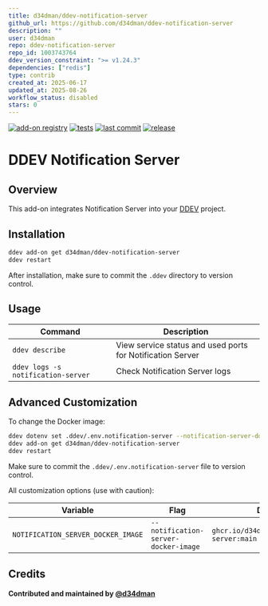 ```yaml
---
title: d34dman/ddev-notification-server
github_url: https://github.com/d34dman/ddev-notification-server
description: ""
user: d34dman
repo: ddev-notification-server
repo_id: 1003743764
ddev_version_constraint: ">= v1.24.3"
dependencies: ["redis"]
type: contrib
created_at: 2025-06-17
updated_at: 2025-08-26
workflow_status: disabled
stars: 0
---
```


[![add-on registry](https://img.shields.io/badge/DDEV-Add--on_Registry-blue)](https://addons.ddev.com)
[![tests](https://github.com/d34dman/ddev-notification-server/actions/workflows/tests.yml/badge.svg?branch=main)](https://github.com/d34dman/ddev-notification-server/actions/workflows/tests.yml?query=branch%3Amain)
[![last commit](https://img.shields.io/github/last-commit/d34dman/ddev-notification-server)](https://github.com/d34dman/ddev-notification-server/commits)
[![release](https://img.shields.io/github/v/release/d34dman/ddev-notification-server)](https://github.com/d34dman/ddev-notification-server/releases/latest)

# DDEV Notification Server

## Overview

This add-on integrates Notification Server into your [DDEV](https://ddev.com/) project.

## Installation

```bash
ddev add-on get d34dman/ddev-notification-server
ddev restart
```

After installation, make sure to commit the `.ddev` directory to version control.

## Usage

| Command | Description |
| ------- | ----------- |
| `ddev describe` | View service status and used ports for Notification Server |
| `ddev logs -s notification-server` | Check Notification Server logs |

## Advanced Customization

To change the Docker image:

```bash
ddev dotenv set .ddev/.env.notification-server --notification-server-docker-image="ghcr.io/d34dman/notification-server:main"
ddev add-on get d34dman/ddev-notification-server
ddev restart
```

Make sure to commit the `.ddev/.env.notification-server` file to version control.

All customization options (use with caution):

| Variable | Flag | Default |
| -------- | ---- | ------- |
| `NOTIFICATION_SERVER_DOCKER_IMAGE` | `--notification-server-docker-image` | `ghcr.io/d34dman/notification-server:main` |

## Credits

**Contributed and maintained by [@d34dman](https://github.com/d34dman)**
